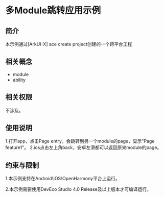 # 多Module跳转应用示例
## 简介
本示例通过[ArkUI-X] ace create project创建的一个跨平台工程

## 相关概念

* module
* ability

## 相关权限

不涉及。

## 使用说明

1.打开app，点击Page entry，会跳转到另一个module的page，显示"Page feature1"。
2.ios点击左上角back，安卓左滑都可以返回原来module的page。

## 约束与限制

1.本示例支持在Android\iOS\OpenHarmony平台上运行。

2.本示例需要使用DevEco Studio 4.0 Release及以上版本才可编译运行。